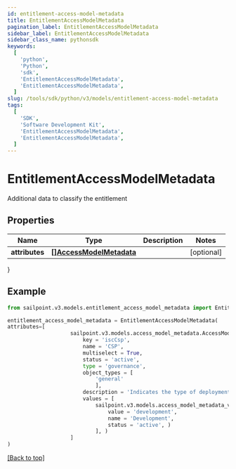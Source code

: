 ```yaml
---
id: entitlement-access-model-metadata
title: EntitlementAccessModelMetadata
pagination_label: EntitlementAccessModelMetadata
sidebar_label: EntitlementAccessModelMetadata
sidebar_class_name: pythonsdk
keywords:
  [
    'python',
    'Python',
    'sdk',
    'EntitlementAccessModelMetadata',
    'EntitlementAccessModelMetadata',
  ]
slug: /tools/sdk/python/v3/models/entitlement-access-model-metadata
tags:
  [
    'SDK',
    'Software Development Kit',
    'EntitlementAccessModelMetadata',
    'EntitlementAccessModelMetadata',
  ]
---
```


# EntitlementAccessModelMetadata

Additional data to classify the entitlement

## Properties

| Name | Type | Description | Notes |
| --- | --- | --- | --- |
| **attributes** | [**[]AccessModelMetadata**](access-model-metadata) |  | [optional] |

}

## Example

```python
from sailpoint.v3.models.entitlement_access_model_metadata import EntitlementAccessModelMetadata

entitlement_access_model_metadata = EntitlementAccessModelMetadata(
attributes=[
                    sailpoint.v3.models.access_model_metadata.AccessModelMetadata(
                        key = 'iscCsp',
                        name = 'CSP',
                        multiselect = True,
                        status = 'active',
                        type = 'governance',
                        object_types = [
                            'general'
                            ],
                        description = 'Indicates the type of deployment environment of an access item.',
                        values = [
                            sailpoint.v3.models.access_model_metadata_values_inner.AccessModelMetadata_values_inner(
                                value = 'development',
                                name = 'Development',
                                status = 'active', )
                            ], )
                    ]
)

```

[[Back to top]](#)
